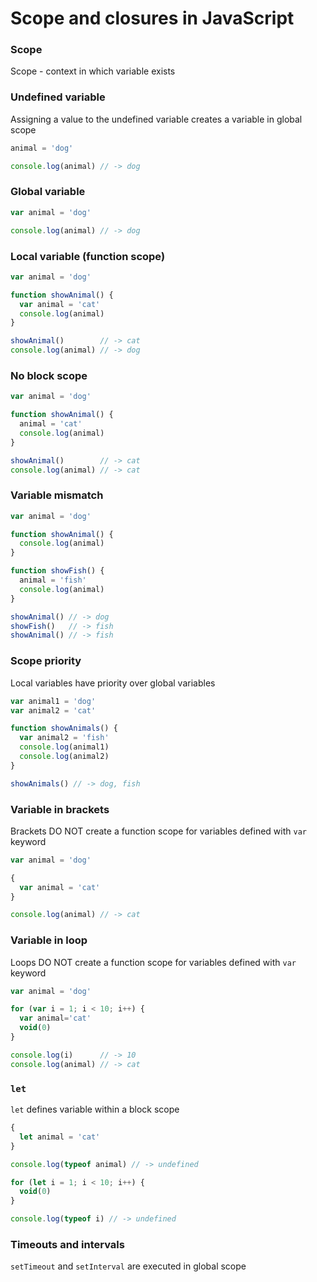 # Scope and closures in JavaScript

### Scope
Scope - context in which variable exists

### Undefined variable
Assigning a value to the undefined variable creates a variable in global scope

```javascript
animal = 'dog'

console.log(animal) // -> dog
```

### Global variable
```javascript
var animal = 'dog'

console.log(animal) // -> dog
```

### Local variable (function scope)
```javascript
var animal = 'dog'

function showAnimal() {
  var animal = 'cat'
  console.log(animal)
}

showAnimal()        // -> cat
console.log(animal) // -> dog
```

### No block scope
```javascript
var animal = 'dog'

function showAnimal() {
  animal = 'cat'
  console.log(animal)
}

showAnimal()        // -> cat
console.log(animal) // -> cat
```

### Variable mismatch
```javascript
var animal = 'dog'

function showAnimal() {
  console.log(animal)
}

function showFish() {
  animal = 'fish'
  console.log(animal)
}

showAnimal() // -> dog
showFish()   // -> fish
showAnimal() // -> fish
```

### Scope priority
Local variables have priority over global variables

```javascript
var animal1 = 'dog'
var animal2 = 'cat'

function showAnimals() {
  var animal2 = 'fish'
  console.log(animal1)
  console.log(animal2)
}

showAnimals() // -> dog, fish
```

### Variable in brackets
Brackets DO NOT create a function scope for variables defined with `var` keyword

```javascript
var animal = 'dog'

{
  var animal = 'cat'
}

console.log(animal) // -> cat
```

### Variable in loop
Loops DO NOT create a function scope for variables defined with `var` keyword

```javascript
var animal = 'dog'

for (var i = 1; i < 10; i++) {
  var animal='cat'
  void(0)
}

console.log(i)      // -> 10
console.log(animal) // -> cat
```

### ```let```
```let``` defines variable within a block scope

```javascript
{
  let animal = 'cat'
}

console.log(typeof animal) // -> undefined

for (let i = 1; i < 10; i++) {
  void(0)
}

console.log(typeof i) // -> undefined
```

### Timeouts and intervals

```setTimeout``` and ```setInterval``` are executed in global scope
